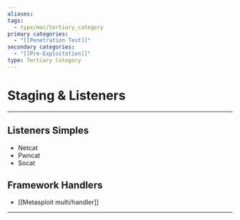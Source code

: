```yaml
---
aliases:
tags:
  - type/moc/tertiary_category
primary categories:
  - "[[Penetration Test]]"
secondary categories:
  - "[[Pre-Exploitation]]"
type: Tertiary Category
---
```

# Staging & Listeners

***

## Listeners Simples

- Netcat
- Pwncat
- Socat

## Framework Handlers

- [[Metasploit multi/handler]]


***
